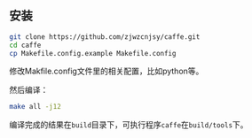 ## 安装
``` bash
git clone https://github.com/zjwzcnjsy/caffe.git
cd caffe
cp Makefile.config.example Makefile.config
```

修改Makfile.config文件里的相关配置，比如python等。

然后编译：
``` bash
make all -j12
```

编译完成的结果在`build`目录下，可执行程序`caffe`在`build/tools`下。
